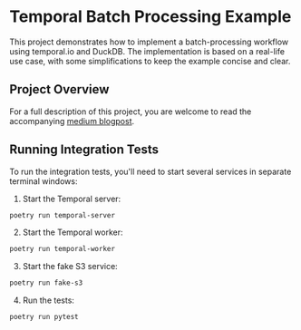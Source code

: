 # Temporal Batch Processing Example

This project demonstrates how to implement a batch-processing workflow using temporal.io and DuckDB. The implementation is based on a real-life use case, with some simplifications to keep the example concise and clear.

## Project Overview

For a full description of this project, you are welcome to read the accompanying [medium blogpost](https://medium.com/riskified-technology/a-story-of-million-rows-building-a-lightweight-batch-pipeline-with-temporal-and-duckdb-3c0a8aa88cca).

## Running Integration Tests

To run the integration tests, you'll need to start several services in separate terminal windows:

1. Start the Temporal server:
```bash
poetry run temporal-server
```

2. Start the Temporal worker:
```bash
poetry run temporal-worker
```

3. Start the fake S3 service:
```bash
poetry run fake-s3
```

4. Run the tests:
```bash
poetry run pytest
```
